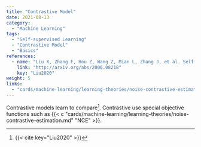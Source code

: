 ```yaml
---
title: "Contrastive Model"
date: 2021-08-13
category:
  - "Machine Learning"
tags:
  - "Self-supervised Learning"
  - "Contrastive Model"
  - "Basics"
references:
  - name: "Liu X, Zhang F, Hou Z, Wang Z, Mian L, Zhang J, et al. Self-supervised Learning: Generative or Contrastive. arXiv [cs.LG]. 2020. Available: http://arxiv.org/abs/2006.08218"
    link: "http://arxiv.org/abs/2006.08218"
    key: "Liu2020"
weight: 5
links:
  - "cards/machine-learning/learning-theories/noise-contrastive-estimation.md"
---
```


Contrastive models learn to compare[^Liu2020]. Contrastive use special objective functions such as {{< c "cards/machine-learning/learning-theories/noise-contrastive-estimation.md" "NCE" >}}.





[^Liu2020]: {{< cite key="Liu2020" >}}